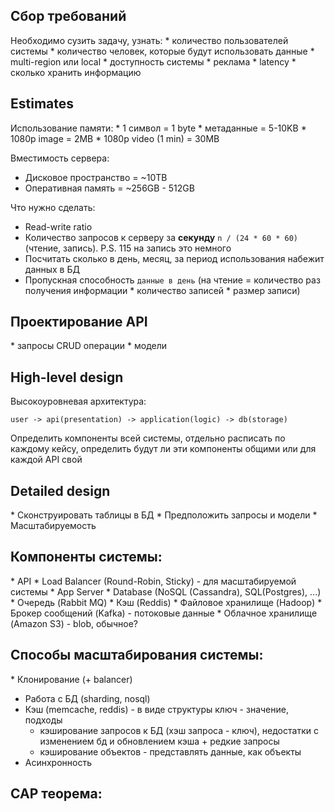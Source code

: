<h2>Сбор требований</h2>
Необходимо сузить задачу, узнать:
* количество пользователей системы
* количество человек, которые будут использовать данные
* multi-region или local
* доступность системы
* реклама
* latency
* сколько хранить информацию


<h2>Estimates</h2>
Использование памяти:
* 1 символ            = 1 byte
* метаданные          = 5-10KB
* 1080p image         = 2MB
* 1080p video (1 min) = 30MB

Вместимость сервера:
* Дисковое пространство = ~10TB
* Оперативная память    = ~256GB - 512GB

Что нужно сделать:
* Read-write ratio
* Количество запросов к серверу за **секунду** `n / (24 * 60 * 60)` (чтение, запись). P.S. 115 на запись это немного
* Посчитать сколько в день, месяц, за период использования набежит данных в БД
* Пропускная способность `данные в день` (на чтение = количество раз получения информации * количество записей * размер записи)

<h2>Проектирование API</h2>
* запросы CRUD операции
* модели

<h2>High-level design</h2>
Высокоуровневая архитектура:

`user -> api(presentation) -> application(logic) -> db(storage)`

Определить компоненты всей системы,
отдельно расписать по каждому кейсу,
определить будут ли эти компоненты общими или для каждой API свой

<h2>Detailed design</h2>
* Сконструировать таблицы в БД
* Предположить запросы и модели
* Масштабируемость


<h2>Компоненты системы:</h2>
* API
* Load Balancer (Round-Robin, Sticky) - для масштабируемой системы
* App Server
* Database (NoSQL (Cassandra), SQL(Postgres), ...)
* Очередь (Rabbit MQ)
* Кэш (Reddis)
* Файловое хранилище (Hadoop)
* Брокер сообщений (Kafka) - потоковые данные
* Облачное хранилище (Amazon S3) - blob, обычное?


<h2>Способы масштабирования системы:</h2>
* Клонирование (+ balancer)

* Работа с БД (sharding, nosql)
* Кэш (memcache, reddis) - в виде структуры ключ - значение, подходы
  * кэширование запросов к БД (хэш запроса - ключ), недостатки с изменением бд и обновлением кэша + редкие запросы
  * кэширование объектов - представлять данные, как объекты
* Асинхронность

<h2>CAP теорема:</h2>